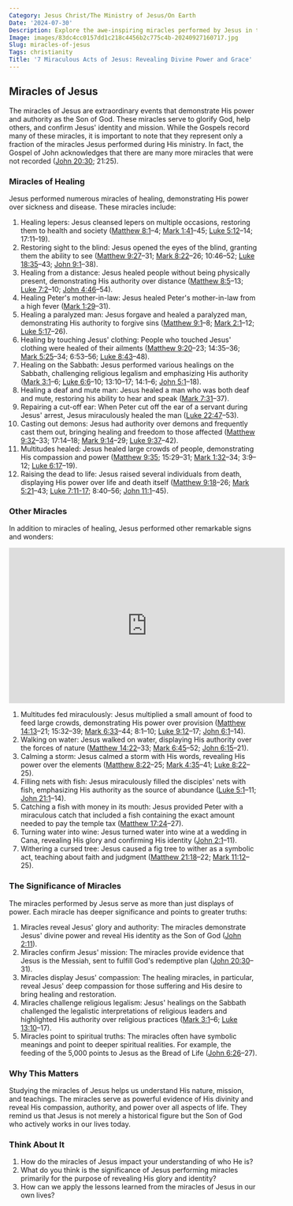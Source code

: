 ```yaml
---
Category: Jesus Christ/The Ministry of Jesus/On Earth
Date: '2024-07-30'
Description: Explore the awe-inspiring miracles performed by Jesus in this enlightening article showcasing his divine power and extraordinary acts.
Image: images/83dc4cc0157dd1c218c4456b2c775c4b-20240927160717.jpg
Slug: miracles-of-jesus
Tags: christianity
Title: '7 Miraculous Acts of Jesus: Revealing Divine Power and Grace'
---
```


## Miracles of Jesus

The miracles of Jesus are extraordinary events that demonstrate His power and authority as the Son of God. These miracles serve to glorify God, help others, and confirm Jesus' identity and mission. While the Gospels record many of these miracles, it is important to note that they represent only a fraction of the miracles Jesus performed during His ministry. In fact, the Gospel of John acknowledges that there are many more miracles that were not recorded ([John 20:30](https://www.bibleref.com/John/20/John-20-30.html); 21:25). 

### Miracles of Healing

Jesus performed numerous miracles of healing, demonstrating His power over sickness and disease. These miracles include:

1. Healing lepers: Jesus cleansed lepers on multiple occasions, restoring them to health and society ([Matthew 8:1](https://www.bibleref.com/Matthew/8/Matthew-8-1.html)–4; [Mark 1:41](https://www.bibleref.com/Mark/1/Mark-1-41.html)–45; [Luke 5:12](https://www.bibleref.com/Luke/5/Luke-5-12.html)–14; 17:11–19).
2. Restoring sight to the blind: Jesus opened the eyes of the blind, granting them the ability to see ([Matthew 9:27](https://www.bibleref.com/Matthew/9/Matthew-9-27.html)–31; [Mark 8:22](https://www.bibleref.com/Mark/8/Mark-8-22.html)–26; 10:46–52; [Luke 18:35](https://www.bibleref.com/Luke/18/Luke-18-35.html)–43; [John 9:1](https://www.bibleref.com/John/9/John-9-1.html)–38).
3. Healing from a distance: Jesus healed people without being physically present, demonstrating His authority over distance ([Matthew 8:5](https://www.bibleref.com/Matthew/8/Matthew-8-5.html)–13; [Luke 7:2](https://www.bibleref.com/Luke/7/Luke-7-2.html)–10; [John 4:46](https://www.bibleref.com/John/4/John-4-46.html)–54).
4. Healing Peter's mother-in-law: Jesus healed Peter's mother-in-law from a high fever ([Mark 1:29](https://www.bibleref.com/Mark/1/Mark-1-29.html)–31).
5. Healing a paralyzed man: Jesus forgave and healed a paralyzed man, demonstrating His authority to forgive sins ([Matthew 9:1](https://www.bibleref.com/Matthew/9/Matthew-9-1.html)–8; [Mark 2:1](https://www.bibleref.com/Mark/2/Mark-2-1.html)–12; [Luke 5:17](https://www.bibleref.com/Luke/5/Luke-5-17.html)–26).
6. Healing by touching Jesus' clothing: People who touched Jesus' clothing were healed of their ailments ([Matthew 9:20](https://www.bibleref.com/Matthew/9/Matthew-9-20.html)–23; 14:35–36; [Mark 5:25](https://www.bibleref.com/Mark/5/Mark-5-25.html)–34; 6:53–56; [Luke 8:43](https://www.bibleref.com/Luke/8/Luke-8-43.html)–48).
7. Healing on the Sabbath: Jesus performed various healings on the Sabbath, challenging religious legalism and emphasizing His authority ([Mark 3:1](https://www.bibleref.com/Mark/3/Mark-3-1.html)–6; [Luke 6:6](https://www.bibleref.com/Luke/6/Luke-6-6.html)–10; 13:10–17; 14:1–6; [John 5:1](https://www.bibleref.com/John/5/John-5-1.html)–18).
8. Healing a deaf and mute man: Jesus healed a man who was both deaf and mute, restoring his ability to hear and speak ([Mark 7:31](https://www.bibleref.com/Mark/7/Mark-7-31.html)–37).
9. Repairing a cut-off ear: When Peter cut off the ear of a servant during Jesus' arrest, Jesus miraculously healed the man ([Luke 22:47](https://www.bibleref.com/Luke/22/Luke-22-47.html)–53).
10. Casting out demons: Jesus had authority over demons and frequently cast them out, bringing healing and freedom to those affected ([Matthew 9:32](https://www.bibleref.com/Matthew/9/Matthew-9-32.html)–33; 17:14–18; [Mark 9:14](https://www.bibleref.com/Mark/9/Mark-9-14.html)–29; [Luke 9:37](https://www.bibleref.com/Luke/9/Luke-9-37.html)–42).
11. Multitudes healed: Jesus healed large crowds of people, demonstrating His compassion and power ([Matthew 9:35](https://www.bibleref.com/Matthew/9/Matthew-9-35.html); 15:29–31; [Mark 1:32](https://www.bibleref.com/Mark/1/Mark-1-32.html)–34; 3:9–12; [Luke 6:17](https://www.bibleref.com/Luke/6/Luke-6-17.html)–19).
12. Raising the dead to life: Jesus raised several individuals from death, displaying His power over life and death itself ([Matthew 9:18](https://www.bibleref.com/Matthew/9/Matthew-9-18.html)–26; [Mark 5:21](https://www.bibleref.com/Mark/5/Mark-5-21.html)–43; [Luke 7:11-17](https://www.bibleref.com/Luke/7/Luke-7-11.html); 8:40–56; [John 11:1](https://www.bibleref.com/John/11/John-11-1.html)–45).

### Other Miracles

In addition to miracles of healing, Jesus performed other remarkable signs and wonders:


<iframe width="560" height="315" src="https://www.youtube.com/embed/0BH7wSC-82M" frameborder="0" allow="autoplay; encrypted-media" allowfullscreen></iframe>


1. Multitudes fed miraculously: Jesus multiplied a small amount of food to feed large crowds, demonstrating His power over provision ([Matthew 14:13](https://www.bibleref.com/Matthew/14/Matthew-14-13.html)–21; 15:32–39; [Mark 6:33](https://www.bibleref.com/Mark/6/Mark-6-33.html)–44; 8:1–10; [Luke 9:12](https://www.bibleref.com/Luke/9/Luke-9-12.html)–17; [John 6:1](https://www.bibleref.com/John/6/John-6-1.html)–14).
2. Walking on water: Jesus walked on water, displaying His authority over the forces of nature ([Matthew 14:22](https://www.bibleref.com/Matthew/14/Matthew-14-22.html)–33; [Mark 6:45](https://www.bibleref.com/Mark/6/Mark-6-45.html)–52; [John 6:15](https://www.bibleref.com/John/6/John-6-15.html)–21).
3. Calming a storm: Jesus calmed a storm with His words, revealing His power over the elements ([Matthew 8:22](https://www.bibleref.com/Matthew/8/Matthew-8-22.html)–25; [Mark 4:35](https://www.bibleref.com/Mark/4/Mark-4-35.html)–41; [Luke 8:22](https://www.bibleref.com/Luke/8/Luke-8-22.html)–25).
4. Filling nets with fish: Jesus miraculously filled the disciples' nets with fish, emphasizing His authority as the source of abundance ([Luke 5:1](https://www.bibleref.com/Luke/5/Luke-5-1.html)–11; [John 21:1](https://www.bibleref.com/John/21/John-21-1.html)–14).
5. Catching a fish with money in its mouth: Jesus provided Peter with a miraculous catch that included a fish containing the exact amount needed to pay the temple tax ([Matthew 17:24](https://www.bibleref.com/Matthew/17/Matthew-17-24.html)–27).
6. Turning water into wine: Jesus turned water into wine at a wedding in Cana, revealing His glory and confirming His identity ([John 2:1](https://www.bibleref.com/John/2/John-2-1.html)–11).
7. Withering a cursed tree: Jesus caused a fig tree to wither as a symbolic act, teaching about faith and judgment ([Matthew 21:18](https://www.bibleref.com/Matthew/21/Matthew-21-18.html)–22; [Mark 11:12](https://www.bibleref.com/Mark/11/Mark-11-12.html)–25).

### The Significance of Miracles

The miracles performed by Jesus serve as more than just displays of power. Each miracle has deeper significance and points to greater truths:

1. Miracles reveal Jesus' glory and authority: The miracles demonstrate Jesus' divine power and reveal His identity as the Son of God ([John 2:11](https://www.bibleref.com/John/2/John-2-11.html)).
2. Miracles confirm Jesus' mission: The miracles provide evidence that Jesus is the Messiah, sent to fulfill God's redemptive plan ([John 20:30](https://www.bibleref.com/John/20/John-20-30.html)–31).
3. Miracles display Jesus' compassion: The healing miracles, in particular, reveal Jesus' deep compassion for those suffering and His desire to bring healing and restoration.
4. Miracles challenge religious legalism: Jesus' healings on the Sabbath challenged the legalistic interpretations of religious leaders and highlighted His authority over religious practices ([Mark 3:1](https://www.bibleref.com/Mark/3/Mark-3-1.html)–6; [Luke 13:10](https://www.bibleref.com/Luke/13/Luke-13-10.html)–17).
5. Miracles point to spiritual truths: The miracles often have symbolic meanings and point to deeper spiritual realities. For example, the feeding of the 5,000 points to Jesus as the Bread of Life ([John 6:26](https://www.bibleref.com/John/6/John-6-26.html)–27).

### Why This Matters

Studying the miracles of Jesus helps us understand His nature, mission, and teachings. The miracles serve as powerful evidence of His divinity and reveal His compassion, authority, and power over all aspects of life. They remind us that Jesus is not merely a historical figure but the Son of God who actively works in our lives today.

### Think About It

1. How do the miracles of Jesus impact your understanding of who He is?
2. What do you think is the significance of Jesus performing miracles primarily for the purpose of revealing His glory and identity?
3. How can we apply the lessons learned from the miracles of Jesus in our own lives?